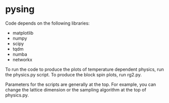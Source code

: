 # pysing

Code depends on the following libraries: 
- matplotlib
- numpy
- scipy
- tqdm
- numba
- networkx

To run the code to produce the plots of temperature dependent physics, run the physics.py script. To produce the block spin plots, run rg2.py.

Parameters for the scripts are generally at the top. For example, you can change the lattice dimension or the sampling algorithm at the top of physics.py.

